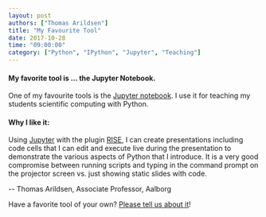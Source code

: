 ```yaml
---
layout: post
authors: ["Thomas Arildsen"]
title: "My Favourite Tool"
date: 2017-10-28
time: "09:00:00"
category: ["Python", "IPython", "Jupyter", "Teaching"]
---
```


#### My favorite tool is ... the Jupyter Notebook.

One of my favourite tools is the [Jupyter notebook](http://jupyter.org/). I use it for teaching my students scientific 
computing with Python.

#### Why I like it: 

Using [Jupyter](http://jupyter.org/) with the plugin [RISE](https://github.com/damianavila/RISE), 
I can create presentations including code cells that I can edit and execute live during the presentation 
to demonstrate the various aspects of Python that I introduce. It is a very good compromise between running scripts 
and typing in the command prompt on the projector screen vs. just showing static slides with code.

-- Thomas Arildsen, Associate Professor, Aalborg

Have a favorite tool of your own? [Please 
tell us about it](https://docs.google.com/forms/d/e/1FAIpQLSeiu5NzJsLxYueaQrNn_qKbaa5JR2Sz12CeCRyedKQxwb54Dw/viewform)! 
